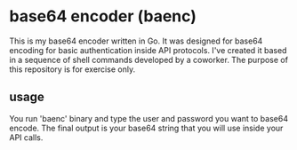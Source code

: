 # base64 encoder (baenc)

This is my base64 encoder written in Go. It was designed for base64 encoding for basic authentication inside API protocols. I've created it based in a sequence of shell commands developed by a coworker. The purpose of this repository is for exercise only.

## usage

You run 'baenc' binary and type the user and password you want to base64 encode. The final output is your base64 string that you will use inside your API calls.

